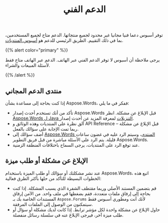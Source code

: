 ﻿---
title: الدعم الفني
second_title: Aspose.Words ل Java
articleTitle: الدعم الفني
linktitle: الدعم الفني
type: docs
description: "Aspose.Words ل Java يوفر الدعم الفني المجاني المتاحة لجميع المستخدمين. الرجاء الإبلاغ عن سؤالك, قضية,أو طلب ميزة باستخدام منتدى الدعم المجاني."
weight: 80
url: /ar/java/technical-support/
timestamp: 2024-01-27-14-07-04
---

توفر أسبوس دعما فنيا مجانيا غير محدود لجميع منتجاتها. الدعم متاح لجميع المستخدمين، بما في ذلك التقييم. الطريق الرئيسي للدعم هو [أسبوس.المنتديات](https://forum.aspose.com/c/words/8).

{{% alert color="primary" %}}

يرجى ملاحظة أن أسبوس لا توفر الدعم الفني عبر الهاتف. الدعم عبر الهاتف متاح فقط لأسئلة المبيعات والشراء.

{{% /alert %}}

## منتدى الدعم المجاني

إذا كنت بحاجة إلى مساعدة بشأن Aspose.Words، ففكر في ما يلي:

* تأكد من أنك تستخدم أحدث إصدار Aspose.Words قبل الإبلاغ عن مشكلة. انظر [Aspose.Words ل Java التنزيلات](https://releases.aspose.com/words/java/) لمعرفة المزيد عن أحدث إصدار.
* ألق نظرة على المنتديات وهذه الوثائق و API Reference قبل الإبلاغ عن مشكلة – ربما تمت الإجابة على سؤالك بالفعل.
* أضف سؤالك إلى [Aspose.Words المنتدى](https://forum.aspose.com/c/words/8)، وسيتم الرد عليه في غضون ساعات قليلة. يتم الرد على الأسئلة مباشرة من قبل فريق التطوير Aspose.Words.
* عند توقع الرد على المنتديات، يرجى السماح باختلافات المنطقة الزمنية.

## الإبلاغ عن مشكلة أو طلب ميزة

عند نشر مشكلتك أو سؤالك أو طلب الميزة باستخدام Aspose.Words، اتبع هذه الخطوات البسيطة للتأكد من حلها بأكثر الطرق فعالية:

* قم بتضمين المستند الأصلي وربما مقتطف الشفرة الذي يسبب المشكلة. إذا كنت بحاجة إلى إرفاق ملفات متعددة، فقم بضغطها في ملف واحد. من الآمن إرفاق المستندات الخاصة بك بـ `Aspose.Forums` لأنك أنت ومطوري أسبوس فقط سيتمكنون من الوصول إلى الملفات المرفقة.
* حاول الإبلاغ عن مشكلة واحدة لكل مؤشر ترابط. إذا كانت لديك مشكلة أو سؤال أو طلب ميزة آخر، فيرجى الإبلاغ عنه في سلسلة رسائل منفصلة.
